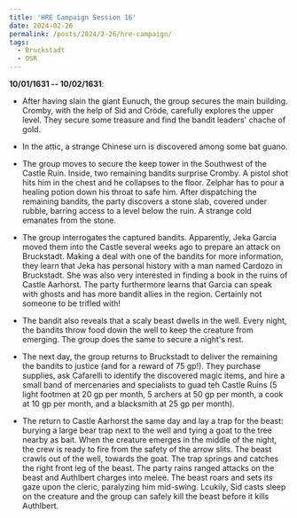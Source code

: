 ```yaml
---
title: 'HRE Campaign Session 16'
date: 2024-02-26
permalink: /posts/2024/2-26/hre-campaign/
tags:
  - Bruckstadt
  - OSR
---
```



**10/01/1631 -- 10/02/1631**:

- After having slain the giant Eunuch, the group secures the main building. Cromby, with the help of Sid and Cröde, carefully explores the upper level. They secure some treasure and find the bandit leaders' chache of gold.

- In the attic, a strange Chinese urn is discovered among some bat guano.

- The group moves to secure the keep tower in the Southwest of the Castle Ruin. Inside, two remaining bandits surprise Cromby. A pistol shot hits him in the chest and he collapses to the floor. Zelphar has to pour a healing potion down his throat to safe him. After dispatching the remaining bandits, the party discovers a stone slab, covered under rubble, barring access to a level below the ruin. A strange cold emanates from the stone.

- The group interrogates the captured bandits. Apparently, Jeka Garcia moved them into the Castle several weeks ago to prepare an attack on Bruckstadt. Making a deal with one of the bandits for more information, they learn that Jeka has personal history with a man named Cardozo in Bruckstadt. She was also very interested in finding a book in the ruins of Castle Aarhorst. The party furthermore learns that Garcia can speak with ghosts and has more bandit allies in the region. Certainly not someone to be trifled with!

- The bandit also reveals that a scaly beast dwells in the well. Every night, the bandits throw food down the well to keep the creature from emerging. The group does the same to secure a night's rest.

- The next day, the group returns to Bruckstadt to deliver the remaining the bandits to justice (and for a reward of 75 gp!). They purchase supplies, ask Cafarelli to identify the discovered magic items, and hire a small band of mercenaries and specialists to guad teh Castle Ruins (5 light footmen at 20 gp per month, 5 archers at 50 gp per month, a cook at 10 gp per month, and a blacksmith at 25 gp per month).

- The return to Castle Aarhorst the same day and lay a trap for the beast: burying a large bear trap next to the well and tying a goat to the tree nearby as bait. When the creature emerges in the middle of the night, the crew is ready to fire from the safety of the arrow slits. The beast crawls out of the well, towards the goat. The trap springs and catches the right front leg of the beast. The party rains ranged attacks on the beast and Authlbert charges into melee. The beast roars and sets its gaze upon the cleric, paralyzing him mid-swing. Lcukily, Sid casts sleep on the creature and the group can safely kill the beast before it kills Authlbert.   